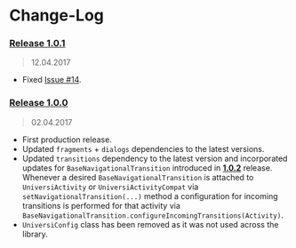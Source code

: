 Change-Log
===============

### [Release 1.0.1](https://github.com/universum-studios/android_universi/releases/tag/1.0.1) ###
> 12.04.2017

- Fixed [Issue #14](https://github.com/universum-studios/android_universi/issues/14).

### [Release 1.0.0](https://github.com/universum-studios/android_universi/releases/tag/1.0.0) ###
> 02.04.2017

- First production release.
- Updated `fragments` + `dialogs` dependencies to the latest versions.
- Updated `transitions` dependency to the latest version and incorporated updates for `BaseNavigationalTransition`
  introduced in **[1.0.2](https://github.com/universum-studios/android_transitions/releases/tag/1.0.2)**
  release. Whenever a desired `BaseNavigationalTransition` is attached to `UniversiActivity` or
  `UniversiActivityCompat` via `setNavigationalTransition(...)` method a configuration for incoming
  transitions is performed for that activity via `BaseNavigationalTransition.configureIncomingTransitions(Activity)`.
- `UniversiConfig` class has been removed as it was not used across the library.